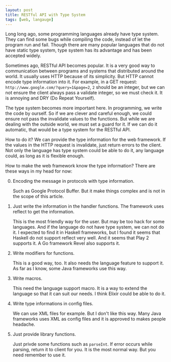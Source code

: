 ```yaml
---
layout: post
title: RESTful API with Type System
tags: [web, langauge]
---
```


Long long ago, some programming languages already have type system. They can find some bugs while compiling the code, instead of let the program run and fail. Though there are many popular languages that do not have static type system, type system has its advantage and has been accepted widely.

Sometimes ago, RESTful API becomes popular. It is a very good way to communication between programs and systems that distributed around the world. It usually uses HTTP because of its simplicity. But HTTP cannot encode type information into it. For example, in a GET request: `http://www.google.com/?query=1&page=2`, `2` should be an integer, but we can not ensure the client always pass a validate integer, so we must check it. It is annoying and DRY (Do Repeat Yourself).

The type system becomes more important here. In programming, we write the code by ourself. So if we are clever and careful enough, we could ensure not pass the invalidate values to the functions. But while we are dealing with the outside world, we must set a guard for it. If we can do it automatic, that would be a type system for the RESTful API.

How to do it? We can provide the type information for the web framework. If the values in the HTTP request is invalidate, just return errors to the client. Not only the language has type system could be able to do it, any language could, as long as it is flexible enough.

How to make the web framework know the type information? There are these ways in my head for now:

0. Encoding the message in protocols with type information.

	Such as Google Protocol Buffer. But it make things complex and is not in the scope of this article.

1. Just write the information in the handler functions. The framework uses reflect to get the information.

	This is the most friendly way for the user. But may be too hack for some languages. And if the language do not have type system, we can not do it. I expected to find it in Haskell frameworks, but I found it seems that Haskell do not support reflect very well. And it seems that Play 2 supports it. A Go framework Revel also supports it.

2. Write modifiers for functions.

	This is a good way, too. It also needs the language feature to support it. As far as I know, some Java frameworks use this way.

3. Write macros.

	This need the language support macro. It is a way to extend the language so that it can suit our needs. I think Elixir could be able to do it.

4. Write type informations in config files.

	We can use XML files for example. But I don't like this way. Many Java frameworks uses XML as config files and it is approved to makes people headache.

5. Just provide library functions.

	Just privde some functions such as `parseInt`. If error occurs while parsing, return it to client for you. It is the most normal way. But you need remember to use it.

